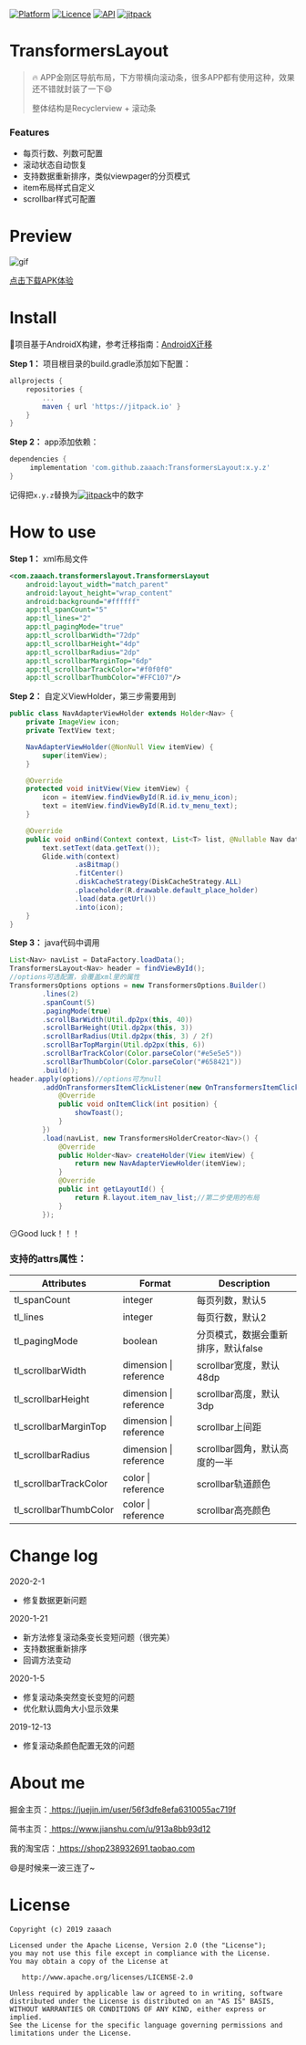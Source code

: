 [![Platform](https://img.shields.io/badge/platform-android-green.svg)](https://developer.android.google.cn) [![Licence](https://img.shields.io/badge/Licence-Apache2-blue.svg)](http://www.apache.org/licenses/LICENSE-2.0) [![API](https://img.shields.io/badge/API-16%2B-brightgreen.svg?style=flat)](https://android-arsenal.com/api?level=16) [![jitpack](https://jitpack.io/v/zaaach/TransformersLayout.svg)](https://jitpack.io/#zaaach/TransformersLayout)

# TransformersLayout

> :fire: APP金刚区导航布局，下方带横向滚动条，很多APP都有使用这种，效果还不错就封装了一下:smile:
>
> 整体结构是Recyclerview + 滚动条

### Features

- 每页行数、列数可配置
- 滚动状态自动恢复
- 支持数据重新排序，类似viewpager的分页模式
- item布局样式自定义
- scrollbar样式可配置

# Preview
![gif](https://github.com/zaaach/TransformersLayout/raw/master/arts/preview2.gif)

[点击下载APK体验](https://github.com/zaaach/TransformersLayout/raw/master/arts/app-debug.apk)

# Install

:mega:项目基于AndroidX构建，参考迁移指南：[AndroidX迁移](https://developer.android.google.cn/jetpack/androidx/migrate)

**Step 1：** 项目根目录的build.gradle添加如下配置：

```groovy
allprojects {
	repositories {
		...
		maven { url 'https://jitpack.io' }
	}
}
```

**Step 2：** app添加依赖：

```groovy
dependencies {
	 implementation 'com.github.zaaach:TransformersLayout:x.y.z'
}
```

记得把`x.y.z`替换为[![jitpack](https://jitpack.io/v/zaaach/TransformersLayout.svg)](https://jitpack.io/#zaaach/TransformersLayout)中的数字

# How to use

**Step 1：** xml布局文件

```xml
<com.zaaach.transformerslayout.TransformersLayout                                         
    android:layout_width="match_parent"
    android:layout_height="wrap_content"
    android:background="#ffffff"
    app:tl_spanCount="5"
    app:tl_lines="2"
    app:tl_pagingMode="true"
    app:tl_scrollbarWidth="72dp"
    app:tl_scrollbarHeight="4dp"
    app:tl_scrollbarRadius="2dp"
    app:tl_scrollbarMarginTop="6dp"
    app:tl_scrollbarTrackColor="#f0f0f0"
    app:tl_scrollbarThumbColor="#FFC107"/>
```

**Step 2：** 自定义ViewHolder，第三步需要用到

```java
public class NavAdapterViewHolder extends Holder<Nav> {
    private ImageView icon;
    private TextView text;

    NavAdapterViewHolder(@NonNull View itemView) {
        super(itemView);
    }

    @Override
    protected void initView(View itemView) {
        icon = itemView.findViewById(R.id.iv_menu_icon);
        text = itemView.findViewById(R.id.tv_menu_text);
    }

    @Override
    public void onBind(Context context, List<T> list, @Nullable Nav data, int position) {
        text.setText(data.getText());
        Glide.with(context)
                .asBitmap()
                .fitCenter()
                .diskCacheStrategy(DiskCacheStrategy.ALL)
                .placeholder(R.drawable.default_place_holder)
                .load(data.getUrl())
                .into(icon);
    }
}
```

**Step 3：** java代码中调用

```java
List<Nav> navList = DataFactory.loadData();
TransformersLayout<Nav> header = findViewById();
//options可选配置，会覆盖xml里的属性
TransformersOptions options = new TransformersOptions.Builder()
        .lines(2)
        .spanCount(5)
    	.pagingMode(true)
        .scrollBarWidth(Util.dp2px(this, 40))
        .scrollBarHeight(Util.dp2px(this, 3))
        .scrollBarRadius(Util.dp2px(this, 3) / 2f)
        .scrollBarTopMargin(Util.dp2px(this, 6))
    	.scrollBarTrackColor(Color.parseColor("#e5e5e5"))
        .scrollBarThumbColor(Color.parseColor("#658421"))
        .build();
header.apply(options)//options可为null
        .addOnTransformersItemClickListener(new OnTransformersItemClickListener() {
            @Override
            public void onItemClick(int position) {
                showToast();
            }
        })
        .load(navList, new TransformersHolderCreator<Nav>() {
            @Override
            public Holder<Nav> createHolder(View itemView) {
                return new NavAdapterViewHolder(itemView);
            }
            @Override
            public int getLayoutId() {
                return R.layout.item_nav_list;//第二步使用的布局
            }
        });
```

:smirk:Good luck！！！

### 支持的attrs属性：

| Attributes | Format | Description |
| -------- | ---- | ---- |
| tl_spanCount | integer | 每页列数，默认5 |
| tl_lines | integer | 每页行数，默认2 |
| tl_pagingMode | boolean | 分页模式，数据会重新排序，默认false |
| tl_scrollbarWidth | dimension \| reference | scrollbar宽度，默认48dp |
| tl_scrollbarHeight | dimension \| reference | scrollbar高度，默认3dp |
| tl_scrollbarMarginTop | dimension \| reference | scrollbar上间距 |
| tl_scrollbarRadius | dimension \| reference | scrollbar圆角，默认高度的一半 |
| tl_scrollbarTrackColor | color \| reference | scrollbar轨道颜色 |
| tl_scrollbarThumbColor | color \| reference | scrollbar高亮颜色 |

# Change log

2020-2-1

- 修复数据更新问题

2020-1-21

- 新方法修复滚动条变长变短问题（很完美）
- 支持数据重新排序
- 回调方法变动

2020-1-5

- 修复滚动条突然变长变短的问题
- 优化默认圆角大小显示效果

2019-12-13 

- 修复滚动条颜色配置无效的问题

# About me

掘金主页：[ https://juejin.im/user/56f3dfe8efa6310055ac719f ](https://juejin.im/user/56f3dfe8efa6310055ac719f)

简书主页：[ https://www.jianshu.com/u/913a8bb93d12 ](https://www.jianshu.com/u/913a8bb93d12)

我的淘宝店：[ https://shop238932691.taobao.com ]( https://shop238932691.taobao.com)

:smile:是时候来一波三连了~

# License

```
Copyright (c) 2019 zaaach

Licensed under the Apache License, Version 2.0 (the "License");
you may not use this file except in compliance with the License.
You may obtain a copy of the License at

   http://www.apache.org/licenses/LICENSE-2.0

Unless required by applicable law or agreed to in writing, software
distributed under the License is distributed on an "AS IS" BASIS,
WITHOUT WARRANTIES OR CONDITIONS OF ANY KIND, either express or implied.
See the License for the specific language governing permissions and
limitations under the License.
```